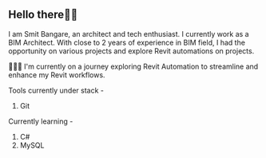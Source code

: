 ## Hello there👋🏼

I am Smit Bangare, an architect and tech enthusiast. I currently work as a BIM Architect.
With close to 2 years of experience in BIM field, I had the opportunity on various projects and explore Revit automations on projects. 

🧑🏼‍💻 I'm currently on a journey exploring Revit Automation to streamline and enhance my Revit workflows.

Tools currently under stack - 
1. Git

Currently learning - 
1. C#
2. MySQL
<!--
**smit-8462/smit-8462** is a ✨ _special_ ✨ repository because its `README.md` (this file) appears on your GitHub profile.

Here are some ideas to get you started:

- 🔭 I’m currently working on ...
- 🌱 I’m currently learning ...
- 👯 I’m looking to collaborate on ...
- 🤔 I’m looking for help with ...
- 💬 Ask me about ...
- 📫 How to reach me: ...
- 😄 Pronouns: ...
- ⚡ Fun fact: ...
-->

